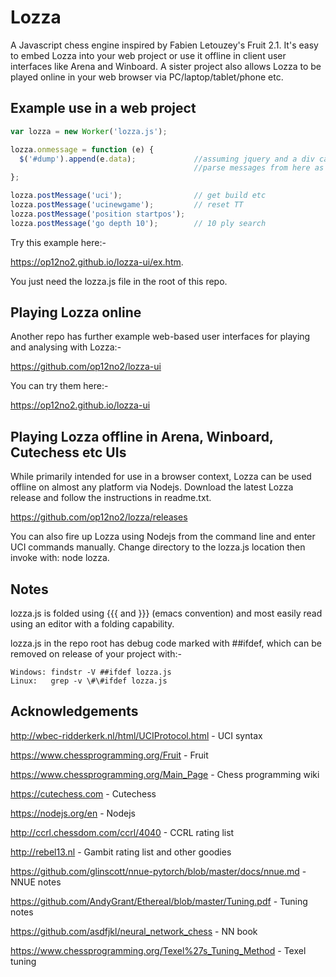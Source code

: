 # Lozza

A Javascript chess engine inspired by Fabien Letouzey's Fruit 2.1. It's easy to embed Lozza into your web project or use it offline in client user interfaces like Arena and Winboard. A sister project also allows Lozza to be played online in your web browser via PC/laptop/tablet/phone etc. 

## Example use in a web  project

```Javascript
var lozza = new Worker('lozza.js');

lozza.onmessage = function (e) {
  $('#dump').append(e.data);             //assuming jquery and a div called #dump
                                         //parse messages from here as required
};

lozza.postMessage('uci');                // get build etc
lozza.postMessage('ucinewgame');         // reset TT
lozza.postMessage('position startpos');
lozza.postMessage('go depth 10');        // 10 ply search
```

Try this example here:-

https://op12no2.github.io/lozza-ui/ex.htm.

You just need the lozza.js file in the root of this repo.

## Playing Lozza online

Another repo has further example web-based user interfaces for playing and analysing with Lozza:-

https://github.com/op12no2/lozza-ui

You can try them here:-

https://op12no2.github.io/lozza-ui

## Playing Lozza offline in Arena, Winboard, Cutechess etc UIs

While primarily intended for use in a browser context, Lozza can be used offline on almost any platform via Nodejs. Download the latest Lozza release and follow the instructions in readme.txt.

https://github.com/op12no2/lozza/releases
  
You can also fire up Lozza using Nodejs from the command line and enter UCI commands manually.  Change directory to the lozza.js location then invoke with: node lozza.

## Notes

lozza.js is folded using {{{ and }}} (emacs convention) and most easily read using an editor with a folding capability.

lozza.js in the repo root has debug code marked with ##ifdef, which can be removed on release of your project with:-

```
Windows: findstr -V ##ifdef lozza.js
Linux:   grep -v \#\#ifdef lozza.js
```

## Acknowledgements

http://wbec-ridderkerk.nl/html/UCIProtocol.html - UCI syntax

https://www.chessprogramming.org/Fruit - Fruit

https://www.chessprogramming.org/Main_Page - Chess programming wiki

https://cutechess.com - Cutechess

https://nodejs.org/en - Nodejs

http://ccrl.chessdom.com/ccrl/4040 - CCRL rating list

http://rebel13.nl - Gambit rating list and other goodies

https://github.com/glinscott/nnue-pytorch/blob/master/docs/nnue.md - NNUE notes

https://github.com/AndyGrant/Ethereal/blob/master/Tuning.pdf - Tuning notes

https://github.com/asdfjkl/neural_network_chess - NN book

https://www.chessprogramming.org/Texel%27s_Tuning_Method - Texel tuning
